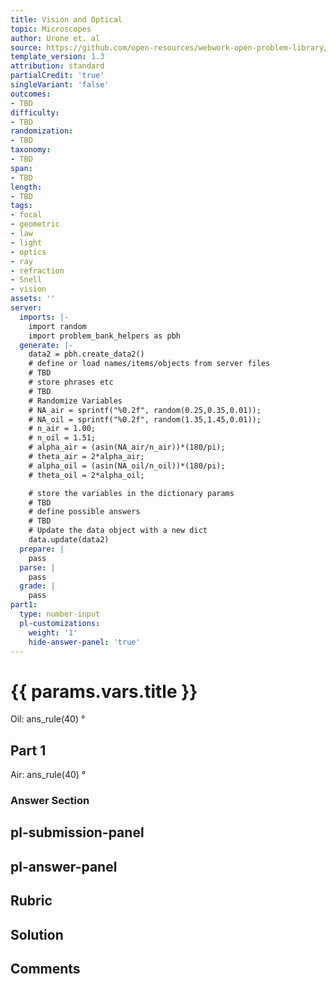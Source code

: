 ```yaml
---
title: Vision and Optical
topic: Microscopes
author: Urone et. al
source: https://github.com/open-resources/webwork-open-problem-library/tree/master/Contrib/BrockPhysics/College_Physics_Urone/26.Vision_and_Optical/26-04.Microscopes/NU_U17_26_04_004.pg
template_version: 1.3
attribution: standard
partialCredit: 'true'
singleVariant: 'false'
outcomes:
- TBD
difficulty:
- TBD
randomization:
- TBD
taxonomy:
- TBD
span:
- TBD
length:
- TBD
tags:
- focal
- geometric
- law
- light
- optics
- ray
- refraction
- Snell
- vision
assets: ''
server:
  imports: |-
    import random
    import problem_bank_helpers as pbh
  generate: |-
    data2 = pbh.create_data2()
    # define or load names/items/objects from server files
    # TBD
    # store phrases etc
    # TBD
    # Randomize Variables
    # NA_air = sprintf("%0.2f", random(0.25,0.35,0.01));
    # NA_oil = sprintf("%0.2f", random(1.35,1.45,0.01));
    # n_air = 1.00;
    # n_oil = 1.51;
    # alpha_air = (asin(NA_air/n_air))*(180/pi);
    # theta_air = 2*alpha_air;
    # alpha_oil = (asin(NA_oil/n_oil))*(180/pi);
    # theta_oil = 2*alpha_oil;

    # store the variables in the dictionary params
    # TBD
    # define possible answers
    # TBD
    # Update the data object with a new dict
    data.update(data2)
  prepare: |
    pass
  parse: |
    pass
  grade: |
    pass
part1:
  type: number-input
  pl-customizations:
    weight: '1'
    hide-answer-panel: 'true'
---
```


# {{ params.vars.title }} 


Oil: ans_rule(40) &#176;

## Part 1 
Air: ans_rule(40) &#176; 


 ### Answer Section


## pl-submission-panel 


## pl-answer-panel 


## Rubric 


## Solution 


## Comments 


